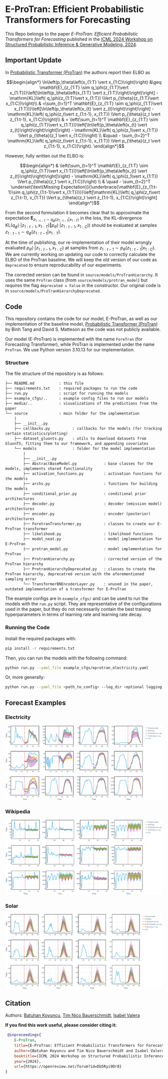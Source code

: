 # E-ProTran: Efficient Probabilistic Transformers for Forecasting 

This Repo belongs to the paper *E-ProTran: Efficient Probabilistic Transformers for Forecasting* published in the [ICML 2024 Workshop on Structured Probabilistic Inference & Generative Modeling, 2024](https://spigmworkshop2024.github.io/).

## Important Update
In [Probabilistic Transformer (ProTran)](https://proceedings.neurips.cc/paper/2021/hash/c68bd9055776bf38d8fc43c0ed283678-Abstract.html) the authors report their ELBO as

```math
\begin{align*}
\ln\left(p_\theta\left(x_{1:T} \vert x_{1:C}\right)\right) &\geq \mathbf{E}_{z_{1:T} \sim q_\phi(z_{1:T}\vert x_{1:T})}\left[\ln\left(p_\theta\left(x_{1:T} \vert z_{1:T}\right)\right)\right] - \mathrm{KL}\left( q_\phi(z_{1:T}\vert x_{1:T}) \Vert p_{\theta}(z_{1:T}\vert x_{1:C})\right)\\
    & =\sum_{t=1}^T \mathbf{E}_{z_{1:T} \sim q_\phi(z_{1:T}\vert x_{1:T})}\left[\ln\left(p_\theta\left(x_{t} \vert z_{t}\right)\right)\right] - \mathrm{KL}\left( q_\phi(z_t\vert z_{1:t-1}, x_{1:T}) \Vert p_{\theta}(z_t \vert z_{1:t-1}, x_{1:C})\right)\\
    & = \left(\sum_{t=1}^T \mathbf{E}_{z_{1:T} \sim q_\phi(z_{1:T}\vert x_{1:T})}\left[\ln\left(p_\theta\left(x_{t} \vert z_{t}\right)\right)\right]\right) - \mathrm{KL}\left( q_\phi(z_1\vert x_{1:T}) \Vert p_{\theta}(z_1 \vert x_{1:C})\right) \\
    &\quad - \sum_{t=2}^T \mathrm{KL}\left( q_\phi(z_t\vert z_{1:t-1}, x_{1:T}) \Vert p_{\theta}(z_t \vert z_{1:t-1}, x_{1:C})\right).
\end{align*}
```

However, fully written out the ELBO is:

```math 
\begin{align*}
& \left(\sum_{t=1}^T \mathbf{E}_{z_{1:T} \sim q_\phi(z_{1:T}\vert x_{1:T})}\left[\ln\left(p_\theta\left(x_{t} \vert z_{t}\right)\right)\right]\right) - \mathrm{KL}\left( q_\phi(z_1\vert x_{1:T}) \Vert p_{\theta}(z_1 \vert x_{1:C})\right) \\
& \quad - \sum_{t=2}^T \underset{\text{Missing Expectation}}{\underbrace{\mathbf{E}_{z_{1:t-1}\sim q_\phi(z_{1:t-1}\vert x_{1:T})}}}\left[\mathrm{KL}\left( q_\phi(z_t\vert z_{1:t-1}, x_{1:T}) \Vert p_{\theta}(z_t \vert z_{1:t-1}, x_{1:C})\right)\right]
\end{align*}
```

From the second formulation it becomes clear that to approximate the expectation $`{\mathbf{E}_{z_{1:t-1}\sim q_\phi(z_{1:t-1}\vert x_{1:T})}}`$ in the loss, the KL-divergence $\mathrm{KL}\left( q_\phi(\cdot\vert z_{1:t-1}, x_{1:T}) \Vert p_{\theta}(\cdot \vert z_{1:t-1}, x_{1:C})\right)$ should be evaluated at samples $z_{1:t-1}\sim q_\phi(z_{1:t-1}\vert x_{1:T})$. 

At the time of publishing, our re-implementation of their model wrongly evaluated $p_{\theta}(\cdot \vert z_{1:t-1}, x_{1:C})$ at samples from $z_{1:t-1}\sim p_\theta(z_{1:t-1}\vert x_{1:C})$. We are currently working on updating our code to correctly calculate the ELBO of the ProTran baseline. We will keep the old version of our code as `deprecated` to ensure reproducability of our experiments.

The corrected version can be found in `source/models/ProTranHierarchy`. It uses the same `ProTran` class (from `source/models/protran_model`) but requires the flag `deprecated = False` in the constructor. Our original code is in `source/models/ProTranHierarchyDeprecated`.


## Code
This repository contains the code for our model, E-ProTran, as well as our implementation of the baseline model, [Probabilistic Transformer (ProTran)](https://proceedings.neurips.cc/paper/2021/hash/c68bd9055776bf38d8fc43c0ed283678-Abstract.html) by Binh Tang and David S. Matteson as the code was not publicly available.

Our model (E-ProTran) is implemented with the name `ForeTran` (for Forecasting Transformer), while ProTran is implemented under the name `ProTran`. We use Python version 3.10.13 for our implementation.

### Structure
The file structure of the repository is as follows:
```text
├── README.md           : this file
├── requirements.txt    : required packages to run the code
├── run.py              : script for running the models
├── example_cfgs/..     : example config files to run our models
├── media/..            : visualizations of the predictions from the paper
└── source              : main folder for the implementation
    |
    ├── __init__.py
    ├── callbacks.py          : callbacks for the models (for tracking certain statistics/plotting)
    ├── dataset_gluonts.py    : utils to download datasets from GluonTS, fitting them to our framework, and appending covariates
    └── models                : folder for the model implementation
        |
        ├── __init__.py     
        ├── AbstractBaseModel.py            : base classes for the models, implements shared functionality
        ├── activation_functions.py         : activation functions for the models
        ├── archs.py                        : functions for building the models
        ├── conditional_prior.py            : conditional prior architectures
        ├── decoder.py                      : decoder (emission model) architectures
        ├── encoder.py                      : encoder (posterior) architectures
        ├── ForetranTransformer.py          : classes to create our E-ProTran transformer
        ├── likelihood.py                   : likelihood functions
        ├── model_neat.py                   : model implementation for E-ProTran
        ├── protran_model.py                : model implementation for ProTran
        ├── ProtranHierarchy.py             : corrected version of the ProTran hierarchy
        ├── ProtranHierarchyDeprecated.py   : classes to create the ProTran hierarchy, deprecatred version with the aforementioned sampling error
        └── TransformerBNEncoderLayer.py    : unused in the paper, outdated implementation of a transformer for E-ProTran
```
The example configs are in `example_cfgs/` and can be used to run the models with the `run.py` script. They are representative of the configurations used in the paper, but they do not necessarily contain the best training hyperparameters in terms of learning rate and learning rate decay.

### Running the Code
Install the required packages with:
```bash
pip install -r requirements.txt
```
Then, you can run the models with the following command:
```bash
python run.py --yaml_file example_cfgs/eprotran_electricity.yaml
```
Or, more generally:
```bash
python run.py --yaml_file <path_to_config> --log_dir <optional logging directory>
```


## Forecast Examples
### Electricity
![Electricity Forecasting](media/Electricity.png)
### Wikipedia
![Wikipedia Forecasting](media/Wikipedia.png)
### Solar
![Solar Forecasting](media/Solar.png)

## Citation
Authors: [Batuhan Koyuncu](https://www.batukoyuncu.com/), [Tim Nico Bauerschmidt](https://iamgine.github.io/), [Isabel Valera](https://machinelearning.uni-saarland.de/isabel-valera/)

**If you find this work useful, please consider citing it:**
```bibtex
 @inproceedings{
    E-ProTran,
    title={E-ProTran: Efficient Probabilistic Transformers for Forecasting},
    author={Batuhan Koyuncu and Tim Nico Bauerschmidt and Isabel Valera},
    booktitle={ICML 2024 Workshop on Structured Probabilistic Inference {\&} Generative Modeling},
    year={2024},
    url={https://openreview.net/forum?id=Db5Ryi9Dr8}
}
```
